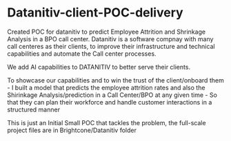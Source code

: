 # Datanitiv-client-POC-delivery
Created POC for datanitiv to predict Employee Attrition and Shrinkage Analysis in a BPO call center. Datanitiv is a software compnay with many call centeres as their clients, to improve their infrastructure and technical capabilities and automate the Call center processes.

We add AI capabilities to DATANITIV to better serve their clients.

To showcase our capabilities and to win the trust of the client/onboard them - I built a model that predicts the employee attrition rates and also the Shirinkage Analysis/prediction in a Call Center/BPO at any given time - So that they can plan their workforce and handle customer interactions in a structured manner

This is just an Initial Small POC that tackles the problem, the full-scale project files are in Brightcone/Datanitiv folder
